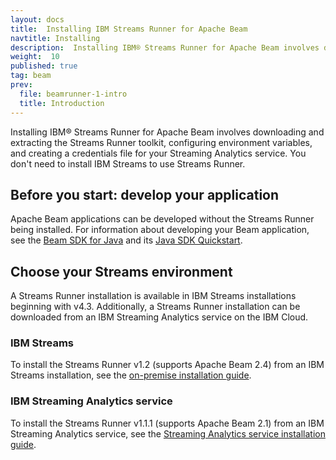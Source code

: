 ```yaml
---
layout: docs
title:  Installing IBM Streams Runner for Apache Beam
navtitle: Installing
description:  Installing IBM® Streams Runner for Apache Beam involves downloading and extracting the Streams Runner toolkit, configuring environment variables, and creating a credentials file for your Streaming Analytics service.
weight:  10
published: true
tag: beam
prev:
  file: beamrunner-1-intro
  title: Introduction
---
```


Installing IBM® Streams Runner for Apache Beam involves downloading and extracting the Streams Runner toolkit, configuring environment variables, and creating a credentials file for your Streaming Analytics service. You don't need to install IBM Streams to use Streams Runner.

## Before you start: develop your application
Apache Beam applications can be developed without the Streams Runner being installed. For information about developing your Beam application, see the [Beam SDK for Java](https://beam.apache.org/documentation/sdks/java/) and its [Java SDK Quickstart](https://beam.apache.org/get-started/quickstart-java/).

## Choose your Streams environment
A Streams Runner installation is available in IBM Streams installations beginning with v4.3. Additionally, a Streams Runner installation can be downloaded from an IBM Streaming Analytics service on the IBM Cloud.

### IBM Streams
To install the Streams Runner v1.2 (supports Apache Beam 2.4) from an IBM Streams installation, see the [on-premise installation guide](../beamrunner-2a-onprem).

### IBM Streaming Analytics service
To install the Streams Runner v1.1.1 (supports Apache Beam 2.1) from an IBM Streaming Analytics service, see the [Streaming Analytics service installation guide](../beamrunner-2b-sas).
